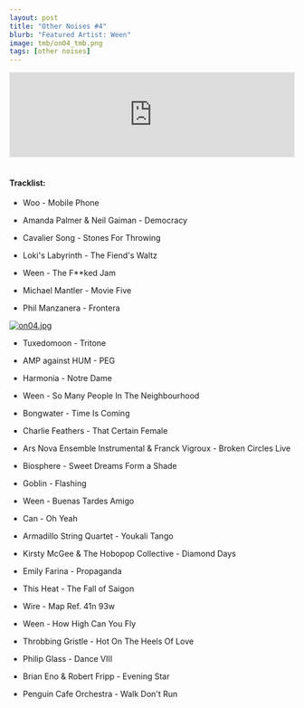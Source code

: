 ```yaml
---
layout: post
title: "Other Noises #4"
blurb: "Featured Artist: Ween"
image: tmb/on04_tmb.png
tags: [other noises]
---
```



<iframe scrolling="no" id="hearthis_at_track_3028630" width="100%" height="150" src="https://hearthis.at/embed/3028630/transparent_black/?hcolor=&color=&style=2&block_size=2&block_space=1&background=1&waveform=0&cover=0&autoplay=0&css=" frameborder="0" allowtransparency allow="autoplay"><p>Listen to <a href="https://hearthis.at/zerocc/other-noises-4-26917/" target="_blank">Other Noises #4 (26/9/17)</a> <span>by</span><a href="https://hearthis.at/zerocc/" target="_blank" >Zero</a> <span>on</span> <a href="https://hearthis.at/" target="_blank">hearthis.at</a></p></iframe>
&nbsp;

#### Tracklist:

- Woo - Mobile Phone

- Amanda Palmer & Neil Gaiman - Democracy
- Cavalier Song - Stones For Throwing
- Loki's Labyrinth - The Fiend's Waltz

- Ween - The F**ked Jam
- Michael Mantler - Movie Five
- Phil Manzanera - Frontera

[![on04.jpg](https://i.postimg.cc/901Mpm8R/on04.jpg)](https://postimg.cc/ZvB4YSh4)

- Tuxedomoon - Tritone
- AMP against HUM - PEG
- Harmonia - Notre Dame

- Ween - So Many People In The Neighbourhood
- Bongwater - Time Is Coming
- Charlie Feathers - That Certain Female

- Ars Nova Ensemble Instrumental & Franck Vigroux - Broken Circles Live
- Biosphere - Sweet Dreams Form a Shade
- Goblin - Flashing

- Ween - Buenas Tardes Amigo
- Can - Oh Yeah
- Armadillo String Quartet - Youkali Tango
- Kirsty McGee & The Hobopop Collective - Diamond Days
- Emily Farina - Propaganda

- This Heat - The Fall of Saigon
- Wire - Map Ref. 41n 93w
- Ween - How High Can You Fly

- Throbbing Gristle - Hot On The Heels Of Love
- Philip Glass - Dance VIII
- Brian Eno & Robert Fripp - Evening Star

- Penguin Cafe Orchestra - Walk Don't Run